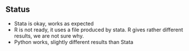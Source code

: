 ## Status

* Stata is okay, works as expected
* R is not ready, it uses a file produced by stata. R gives rather different results, we are not sure why. 
* Python works, slightly different results than Stata
